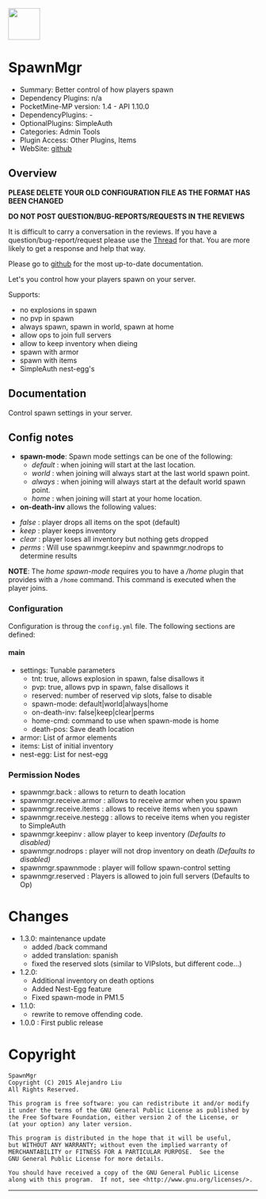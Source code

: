 <img src="https://raw.githubusercontent.com/alejandroliu/pocketmine-plugins/master/Media/spawnicon.png" style="width:64px;height:64px" width="64" height="64"/>

# SpawnMgr

* Summary: Better control of how players spawn
* Dependency Plugins: n/a
* PocketMine-MP version: 1.4 - API 1.10.0
* DependencyPlugins: -
* OptionalPlugins: SimpleAuth
* Categories: Admin Tools
* Plugin Access: Other Plugins, Items
* WebSite: [github](https://github.com/alejandroliu/pocketmine-plugins/tree/master/SpawnMgr)

## Overview

**PLEASE DELETE YOUR OLD CONFIGURATION FILE AS THE FORMAT HAS BEEN CHANGED**

**DO NOT POST QUESTION/BUG-REPORTS/REQUESTS IN THE REVIEWS**

It is difficult to carry a conversation in the reviews.  If you have a
question/bug-report/request please use the
[Thread](http://forums.pocketmine.net/plugins/spawnmgr.1141/)
for that.  You are more likely to get a response and help that way.

Please go to
[github](https://github.com/alejandroliu/pocketmine-plugins/tree/master/SpawnMgr)
for the most up-to-date documentation.

Let's you control how your players spawn on your server.

Supports:

* no explosions in spawn
* no pvp in spawn
* always spawn, spawn in world, spawn at home
* allow ops to join full servers
* allow to keep inventory when dieing
* spawn with armor
* spawn with items
* SimpleAuth nest-egg's

## Documentation

Control spawn settings in your server.

## Config notes

* **spawn-mode**: Spawn mode settings can be one of the following:
  - *default* : when joining will start at the last location.
  - *world* : when joining will always start at the last world
    spawn point.
  - *always* : when joining will always start at the default world
    spawn point.
  - *home* : when joining will start at your home location.
* **on-death-inv** allows the following values:
 - *false* : player drops all items on the spot (default)
 - *keep* : player keeps inventory
 - *clear* : player loses all inventory but nothing gets dropped
 - *perms* : Will use spawnmgr.keepinv and spawnmgr.nodrops to
   determine results

**NOTE**: The *home* *spawn-mode* requires you to have a */home*
plugin that provides with a `/home` command.  This command is executed
when the player joins.

### Configuration

Configuration is throug the `config.yml` file.
The following sections are defined:

#### main

*  settings: Tunable parameters
	*  tnt: true, allows explosion in spawn, false disallows it
	*  pvp: true, allows pvp in spawn, false disallows it
	*  reserved: number of reserved vip slots, false to disable
	*  spawn-mode: default|world|always|home
	*  on-death-inv: false|keep|clear|perms
	*  home-cmd: command to use when spawn-mode is home
	*  death-pos: Save death location
*  armor: List of armor elements
*  items: List of initial inventory
*  nest-egg: List for nest-egg


### Permission Nodes

* spawnmgr.back : allows to return to death location
* spawnmgr.receive.armor : allows to receive armor when you spawn
* spawnmgr.receive.items : allows to receive items when you spawn
* spawnmgr.receive.nestegg : allows to receive items when you register to SimpleAuth
* spawnmgr.keepinv : allow player to keep inventory
  _(Defaults to disabled)_
* spawnmgr.nodrops : player will not drop inventory on death
  _(Defaults to disabled)_
* spawnmgr.spawnmode : player will follow spawn-control setting
* spawnmgr.reserved : Players is allowed to join full servers
  (Defaults to Op)


# Changes

* 1.3.0: maintenance update
  * added /back command
  * added translation: spanish
  * fixed the reserved slots (similar to VIPslots, but different code...)
* 1.2.0:
  * Additional inventory on death options
  * Added Nest-Egg feature
  * Fixed spawn-mode in PM1.5
* 1.1.0:
  * rewrite to remove offending code.
* 1.0.0 : First public release

# Copyright

    SpawnMgr
    Copyright (C) 2015 Alejandro Liu
    All Rights Reserved.

    This program is free software: you can redistribute it and/or modify
    it under the terms of the GNU General Public License as published by
    the Free Software Foundation, either version 2 of the License, or
    (at your option) any later version.

    This program is distributed in the hope that it will be useful,
    but WITHOUT ANY WARRANTY; without even the implied warranty of
    MERCHANTABILITY or FITNESS FOR A PARTICULAR PURPOSE.  See the
    GNU General Public License for more details.

    You should have received a copy of the GNU General Public License
    along with this program.  If not, see <http://www.gnu.org/licenses/>.

* * *

